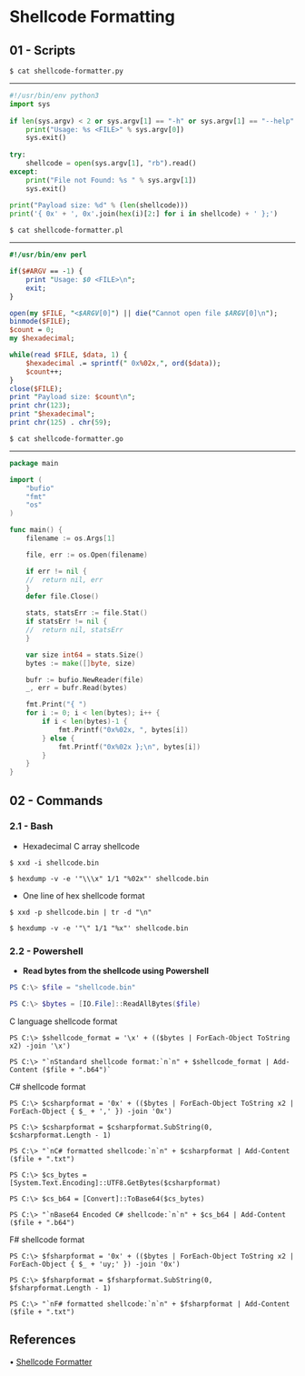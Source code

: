 # Shellcode Formatting

## 01 - Scripts

`$ cat shellcode-formatter.py`

---

```python
#!/usr/bin/env python3  
import sys  
  
if len(sys.argv) < 2 or sys.argv[1] == "-h" or sys.argv[1] == "--help":  
    print("Usage: %s <FILE>" % sys.argv[0])  
    sys.exit()  
  
try:  
    shellcode = open(sys.argv[1], "rb").read()  
except:  
    print("File not Found: %s " % sys.argv[1])  
    sys.exit()  
  
print("Payload size: %d" % (len(shellcode)))  
print('{ 0x' + ', 0x'.join(hex(i)[2:] for i in shellcode) + ' };')
```

`$ cat shellcode-formatter.pl`

---

```perl
#!/usr/bin/env perl

if($#ARGV == -1) {
    print "Usage: $0 <FILE>\n";
    exit;
}

open(my $FILE, "<$ARGV[0]") || die("Cannot open file $ARGV[0]\n");
binmode($FILE);
$count = 0;
my $hexadecimal;

while(read $FILE, $data, 1) {
    $hexadecimal .= sprintf(" 0x%02x,", ord($data));
    $count++;
}
close($FILE);
print "Payload size: $count\n";
print chr(123);
print "$hexadecimal";
print chr(125) . chr(59);
```

`$ cat shellcode-formatter.go`

---

```go
package main

import (
    "bufio"
    "fmt"
    "os"
)

func main() {
    filename := os.Args[1]

    file, err := os.Open(filename)

    if err != nil {
    //  return nil, err
    }
    defer file.Close()

    stats, statsErr := file.Stat()
    if statsErr != nil {
    //  return nil, statsErr
    }

    var size int64 = stats.Size()
    bytes := make([]byte, size)

    bufr := bufio.NewReader(file)
    _, err = bufr.Read(bytes)

    fmt.Print("{ ")
    for i := 0; i < len(bytes); i++ {
        if i < len(bytes)-1 {
            fmt.Printf("0x%02x, ", bytes[i])
        } else {
            fmt.Printf("0x%02x };\n", bytes[i])
        }
    }
}

```

## 02 - Commands

### 2.1 - Bash

- Hexadecimal C array shellcode

`$ xxd -i shellcode.bin`

`$ hexdump -v -e '"\\\x" 1/1 "%02x"' shellcode.bin`

- One line of hex shellcode format

`$ xxd -p shellcode.bin | tr -d "\n"`

`$ hexdump -v -e '"\" 1/1 "%x"' shellcode.bin`

### 2.2 - Powershell

- **Read bytes from the shellcode using Powershell**

```powershell
PS C:\> $file = "shellcode.bin"

PS C:\> $bytes = [IO.File]::ReadAllBytes($file)
```

C language shellcode format

```
PS C:\> $shellcode_format = '\x' + (($bytes | ForEach-Object ToString x2) -join '\x')

PS C:\> "`nStandard shellcode format:`n`n" + $shellcode_format | Add-Content ($file + ".b64")`
```

C# shellcode format

```
PS C:\> $csharpformat = '0x' + (($bytes | ForEach-Object ToString x2 | ForEach-Object { $_ + ',' }) -join '0x')

PS C:\> $csharpformat = $csharpformat.SubString(0, $csharpformat.Length - 1)

PS C:\> "`nC# formatted shellcode:`n`n" + $csharpformat | Add-Content ($file + ".txt")

PS C:\> $cs_bytes = [System.Text.Encoding]::UTF8.GetBytes($csharpformat)

PS C:\> $cs_b64 = [Convert]::ToBase64($cs_bytes)

PS C:\> "`nBase64 Encoded C# shellcode:`n`n" + $cs_b64 | Add-Content ($file + ".b64")
```

F# shellcode format

```
PS C:\> $fsharpformat = '0x' + (($bytes | ForEach-Object ToString x2 | ForEach-Object { $_ + 'uy;' }) -join '0x')

PS C:\> $fsharpformat = $fsharpformat.SubString(0, $fsharpformat.Length - 1)

PS C:\> "`nF# formatted shellcode:`n`n" + $fsharpformat | Add-Content ($file + ".txt")
```

## References

• [Shellcode Formatter](https://www.redteam.cafe/red-team/shellcode-injection/shellcode-formatter)